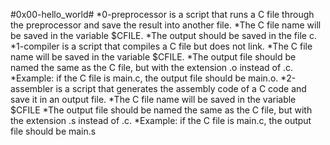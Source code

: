 #0x00-hello_world#
*0-preprocessor is a script that runs a C file through the preprocessor and save the result into another file.
	*The C file name will be saved in the variable $CFILE.
	*The output should be saved in the file c.
*1-compiler is a script that compiles a C file but does not link.
	*The C file name will be saved in the variable $CFILE.
	*The output file should be named the same as the C file, but with the extension .o instead of .c.
		*Example: if the C file is main.c, the output file should be main.o.
*2-assembler is a script that generates the assembly code of a C code and save it in an output file.
	*The C file name will be saved in the variable $CFILE
	*The output file should be named the same as the C file, but with the extension .s instead of .c.
	*Example: if the C file is main.c, the output file should be main.s

